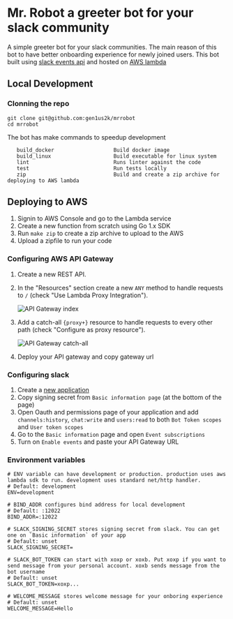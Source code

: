 # Mr. Robot a greeter bot for your slack community

A simple greeter bot for your slack communities. The main reason of this bot to have better onboarding experience for newly joined users. This bot built using [slack events api](https://api.slack.com/apis/connections/events-api) and hosted on [AWS lambda](https://aws.amazon.com/lambda/)

## Local Development
### Clonning the repo 

```
git clone git@github.com:gen1us2k/mrrobot
cd mrrobot
```

The bot has make commands to speedup development

```
   build_docker                   Build docker image
   build_linux                    Build executable for linux system
   lint                           Runs linter against the code
   test                           Run tests locally
   zip                            Build and create a zip archive for deploying to AWS lambda
```

## Deploying to AWS

1. Signin to AWS Console and go to the Lambda service
2. Create a new function from scratch using Go 1.x SDK
3. Run `make zip` to create a zip archive to upload to the AWS
4. Upload a zipfile to run your code

### Configuring AWS API Gateway

1. Create a new REST API.

2. In the "Resources" section create a new `ANY` method to handle requests to `/` (check "Use Lambda Proxy Integration").

    ![API Gateway index](https://akrylysov.github.io/algnhsa/apigateway-index.png)

3. Add a catch-all `{proxy+}` resource to handle requests to every other path (check "Configure as proxy resource").

    ![API Gateway catch-all](https://akrylysov.github.io/algnhsa/apigateway-catchall.png)
4. Deploy your API gateway and copy gateway url    
    
    
### Configuring slack

1. Create a [new application](https://api.slack.com/apps)
2. Copy signing secret from `Basic information page` (at the bottom of the page)
3. Open Oauth and permissions page of your application and add `channels:history`, `chat:write` and `users:read` to both `Bot Token scopes` and `User token scopes`
4. Go to the `Basic information` page and open `Event subscriptions`
5. Turn on `Enable events` and paste your API Gateway URL

### Environment variables

```
# ENV variable can have development or production. production uses aws lambda sdk to run. development uses standard net/http handler. 
# Default: development
ENV=development

# BIND_ADDR configures bind address for local development
# Default: :12022
BIND_ADDR=:12022

# SLACK_SIGNING_SECRET stores signing secret from slack. You can get one on `Basic information` of your app
# Default: unset
SLACK_SIGNING_SECRET=

# SLACK_BOT_TOKEN can start with xoxp or xoxb. Put xoxp if you want to send message from your personal account. xoxb sends message from the bot username
# Default: unset
SLACK_BOT_TOKEN=xoxp...

# WELCOME_MESSAGE stores welcome message for your onboring experience
# Default: unset
WELCOME_MESSAGE=Hello
```
